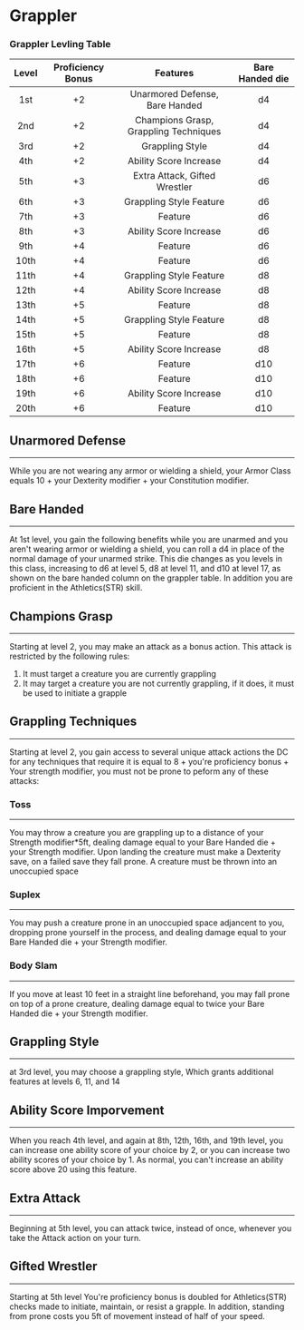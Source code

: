 # Grappler

### Grappler Levling Table

Level | Proficiency Bonus | Features | Bare Handed die
:---: | :---: | :---: | :---:
1st | +2 | Unarmored Defense, Bare Handed | d4
2nd | +2 | Champions Grasp, Grappling Techniques | d4
3rd | +2 | Grappling Style | d4
4th | +2 | Ability Score Increase | d4
5th | +3 | Extra Attack, Gifted Wrestler | d6
6th | +3 | Grappling Style Feature | d6
7th | +3 | Feature | d6
8th | +3 | Ability Score Increase | d6
9th | +4 | Feature | d6
10th | +4 | Feature | d6
11th | +4 | Grappling Style Feature | d8
12th | +4 | Ability Score Increase | d8
13th | +5 | Feature | d8
14th | +5 | Grappling Style Feature | d8
15th | +5 | Feature | d8
16th | +5 | Ability Score Increase | d8
17th | +6 | Feature | d10
18th | +6 | Feature | d10
19th | +6 | Ability Score Increase | d10
20th | +6 | Feature | d10

## Unarmored Defense
---
While you are not wearing any armor or wielding a shield, your Armor Class equals 10 + your Dexterity
modifier + your Constitution modifier.

## Bare Handed
---
At 1st level, you gain the following benefits while you are unarmed
and you aren't wearing armor or wielding a shield, you can roll a d4 in place of the normal damage
of your unarmed strike.	This die changes as you levels in this class, increasing to d6 at level 5,
d8 at level 11,	and d10 at level 17, as shown on the bare handed column on the grappler table. In addition
you are proficient in the Athletics(STR) skill.


## Champions Grasp
---
Starting at level 2, you may make an attack as a bonus action. This attack is restricted
by the following rules:

1. It must target a creature you are currently grappling
2. It may target a creature you are not currently grappling, if it does, it must be used to initiate a grapple



## Grappling Techniques
---
Starting at level 2, you gain access to several unique attack actions the DC for any techniques that require it
is equal to 8 + you're proficiency bonus + Your strength modifier, you must not be prone to peform any of these attacks:

### Toss
---
You may throw a creature you are grappling up to a distance of your Strength modifier*5ft, dealing damage equal
to your Bare Handed die + your Strength modifier. Upon landing the creature must make a Dexterity save, on a failed
save they fall prone. A creature must be thrown into an unoccupied space

### Suplex
---
You may push a creature prone in an unoccupied space adjancent to you, dropping prone yourself in the process,
and dealing damage equal to your Bare Handed die + your Strength modifier.

### Body Slam
---
If you move at least 10 feet in a straight line beforehand, you may fall prone on top of a prone creature, dealing
damage equal to twice your Bare Handed die + your Strength modifier.

## Grappling Style
---
at 3rd level, you may choose a grappling style, Which grants additional features at levels 6, 11, and 14

## Ability Score Imporvement
---
When you reach 4th level, and again at 8th, 12th, 16th, and 19th level, you can increase one ability 
score of your choice by 2, or you can increase two ability scores of your choice by 1. As normal, 
you can't increase an ability score above 20 using this feature.

## Extra Attack
---
Beginning at 5th level, you can attack twice, instead of once, whenever you take the Attack action on your turn.

## Gifted Wrestler
---
Starting at 5th level You're proficiency bonus is doubled for Athletics(STR) checks made to initiate,
maintain, or resist a grapple. In addition, standing from prone costs you 5ft of movement instead of half of your
speed.


